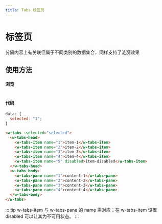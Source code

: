 ```yaml
---
title: Tabs 标签页
---
```


# 标签页

分隔内容上有关联但属于不同类别的数据集合，同样支持了涟漪效果

## 使用方法

#### 浏览

#

<ClientOnly>
<tabs-demos></tabs-demos>
</ClientOnly>

#### 代码

```js
data: {
  selected: "1";
}
```

```html
<w-tabs :selected="selected">
  <w-tabs-head>
    <w-tabs-item name="1">item-1</w-tabs-item>
    <w-tabs-item name="2">item-2</w-tabs-item>
    <w-tabs-item name="3">item-3</w-tabs-item>
    <w-tabs-item name="4">item-4</w-tabs-item>
    <w-tabs-item name="5" disabled>item-disabled</w-tabs-item>
  </w-tabs-head>
  <w-tabs-body>
    <w-tabs-pane name="1">content-1</w-tabs-pane>
    <w-tabs-pane name="2">content-2</w-tabs-pane>
    <w-tabs-pane name="3">content-3</w-tabs-pane>
    <w-tabs-pane name="4">content-4</w-tabs-pane>
  </w-tabs-body>
</w-tabs>
```

::: tip
w-tabs-item 与 w-tabs-pane 的 name 需对应；在 w-tabs-item 设置 disabled 可以让其为不可用状态。
:::
